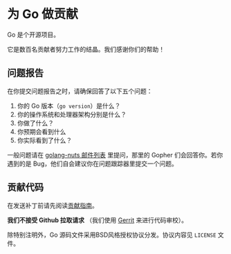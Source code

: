# 为 Go 做贡献

<!--
# Contributing to Go

Go is an open source project.

It is the work of hundreds of contributors. We appreciate your help!
-->

Go 是个开源项目。

它是数百名贡献者努力工作的结晶。我们感谢你们的帮助！

<!--
## Filing issues

When filing an issue, make sure to answer these five questions:

1. What version of Go are you using (`go version`)?
2. What operating system and processor architecture are you using?
3. What did you do?
4. What did you expect to see?
5. What did you see instead?
-->

## 问题报告

在你提交问题报告之时，请确保回答了以下五个问题：

1. 你的 Go 版本（`go version`）是什么？
2. 你的操作系统和处理器架构分别是什么？
3. 你做了什么？
4. 你预期会看到什么
5. 你实际看到了什么？

<!--
General questions should go to the [golang-nuts mailing list](https://groups.google.com/group/golang-nuts) instead of the issue tracker.
The gophers there will answer or ask you to file an issue if you've tripped over a bug.
-->

一般问题请在 [golang-nuts 邮件列表](https://groups.google.com/group/golang-nuts)
里提问，那里的 Gopher 们会回答你。若你遇到的是 Bug，他们自会建议你在问题跟踪器里提交一个问题。

<!--
## Contributing code

Please read the [Contribution Guidelines](https://golang.org/doc/contribute.html)
before sending patches.

**We do not accept GitHub pull requests**
(we use [Gerrit](https://code.google.com/p/gerrit/) instead for code review).

Unless otherwise noted, the Go source files are distributed under
the BSD-style license found in the LICENSE file.
-->

## 贡献代码

在发送补丁前请先阅读[贡献指南](https://golang.org/doc/contribute.html)。

**我们不接受 Github 拉取请求**
（我们使用 [Gerrit](https://code.google.com/p/gerrit/) 来进行代码审校）。

除特别注明外，Go 源码文件采用BSD风格授权协议分发。协议内容见 `LICENSE` 文件。
